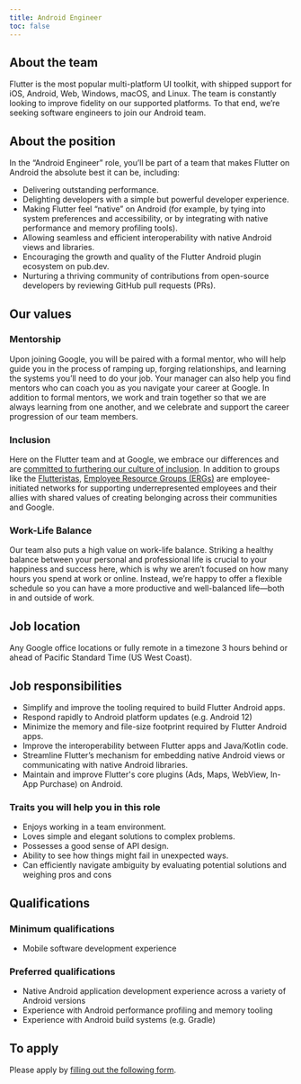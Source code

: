 ```yaml
---
title: Android Engineer
toc: false
---
```


## About the team

Flutter is the most popular multi-platform UI toolkit, with shipped support for iOS,
Android, Web, Windows, macOS, and Linux.  The team is constantly looking
to improve fidelity on our supported platforms. To that end,
we’re seeking software engineers to join our Android team.

## About the position

In the “Android Engineer” role, you’ll be part of a team that makes
Flutter on Android the absolute best it can be, including:

*   Delivering outstanding performance.
*   Delighting developers with a simple but powerful developer experience.
*   Making Flutter feel “native” on Android (for example, by tying into system preferences
     and accessibility, or by integrating with native performance and memory profiling tools).
*   Allowing seamless and efficient interoperability with native Android views and libraries.
*   Encouraging the growth and quality of the Flutter Android plugin ecosystem on pub.dev.
*   Nurturing a thriving community of contributions from open-source developers by reviewing
     GitHub pull requests (PRs).

## Our values

### Mentorship

Upon joining Google, you will be paired with a formal mentor,
who will help guide you in the process of ramping up, forging relationships,
and learning the systems you’ll need to do your job.
Your manager can also help you find mentors who can coach you
as you navigate your career at Google. In addition to formal mentors,
we work and train together so that we are always learning from one another,
and we celebrate and support the career progression of our team members.

### Inclusion

Here on the Flutter team and at Google, we embrace our differences
and are [committed to furthering our culture of inclusion](https://flutter.dev/culture).
In addition to groups like the [Flutteristas](https://flutteristas.org/),
[Employee Resource Groups (ERGs)](https://diversity.google/commitments/)
are employee-initiated networks for supporting underrepresented employees
and their allies with shared values of creating belonging across their communities and Google.

### Work-Life Balance

Our team also puts a high value on work-life balance.
Striking a healthy balance between your personal and professional life
is crucial to your happiness and success here, which is why we aren’t focused
on how many hours you spend at work or online. Instead,
we’re happy to offer a flexible schedule so you can have a more productive and
well-balanced life—both in and outside of work.

## Job location

Any Google office locations or fully remote in a timezone 3 hours behind or ahead of Pacific Standard Time (US West Coast).

## Job responsibilities

*   Simplify and improve the tooling required to build Flutter Android apps.
*   Respond rapidly to Android platform updates (e.g. Android 12)
*   Minimize the memory and file-size footprint required by Flutter Android apps.
*   Improve the interoperability between Flutter apps and Java/Kotlin code.
*   Streamline Flutter’s mechanism for embedding native Android views or communicating with native Android libraries.
*   Maintain and improve Flutter's core plugins (Ads, Maps, WebView, In-App Purchase) on Android.

### Traits you will help you in this role

*   Enjoys working in a team environment.
*   Loves simple and elegant solutions to complex problems.
*   Possesses a good sense of API design.
*   Ability to see how things might fail in unexpected ways.
*   Can efficiently navigate ambiguity by evaluating potential solutions and weighing pros and cons

## Qualifications

### Minimum qualifications

*   Mobile software development experience

### Preferred qualifications

*   Native Android application development experience across a variety of Android versions
*   Experience with Android performance profiling and memory tooling
*   Experience with Android build systems (e.g. Gradle)

## To apply

Please apply by [filling out the following form](https://flutter.dev/go/job).
